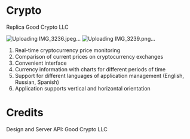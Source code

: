 # Crypto
Replica Good Crypto LLC

![Uploading IMG_3236.jpeg…]() ![Uploading IMG_3239.png…]()


1. Real-time cryptocurrency price monitoring
2. Comparison of current prices on cryptocurrency exchanges
3. Convenient interface
4. Currency information with charts for different periods of time
5. Support for different languages of application management (English, Russian, Spanish)
6. Application supports vertical and horizontal orientation

# Credits 
Design and Server API: Good Crypto LLC
